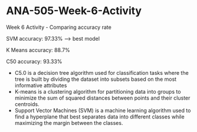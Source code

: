 # ANA-505-Week-6-Activity
Week 6 Activity - Comparing accuracy rate


SVM accuracy: 97.33% --> best model

K Means accuracy: 88.7%

C50 accuracy: 93.33% 

- C5.0 is a decision tree algorithm used for classification tasks where the tree is built by dividing the dataset into subsets based on the most informative attributes 
- K-means is a clustering algorithm for partitioning data into groups to minimize the sum of squared distances between points and their cluster centroids.
- Support Vector Machines (SVM) is a machine learning algorithm used to find a hyperplane that best separates data into different classes while maximizing the margin between the classes.
